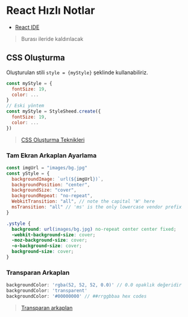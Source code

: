 # React Hızlı Notlar

- [React IDE](https://github.com/reactide/reactide)

> Burası ileride kaldırılacak

## CSS Oluşturma

Oluşturulan stili `style = {myStyle}` şeklinde kullanabiliriz.

```jsx
const myStyle = {
  fontSize: 19,
  color: ...
}
// Eski yöntem
const myStyle = StyleSheed.create({
  fontSize: 19,
  color: ...
})
```

> [CSS Oluşturma Teknikleri](https://codeburst.io/4-four-ways-to-style-react-components-ac6f323da822)

### Tam Ekran Arkaplan Ayarlama

```jsx
const imgUrl = "images/bg.jpg"
const yStyle = {
  backgroundImage: `url(${imgUrl})`,
  backgroundPosition: "center",
  backgroundSize: "cover",
  backgroundRepeat: "no-repeat",
  WebkitTransition: "all", // note the capital 'W' here
  msTransition: "all" // 'ms' is the only lowercase vendor prefix
}
```

```css
.ystyle {
  background: url(images/bg.jpg) no-repeat center center fixed; 
  -webkit-background-size: cover;
  -moz-background-size: cover;
  -o-background-size: cover;
  background-size: cover;
}
```
### Transparan Arkaplan

```jsx
backgroundColor: 'rgba(52, 52, 52, 0.0)' // 0.0 opaklık değeridir
backgroundColor: 'transparent'
backgroundColor: '#00000000' // ##rrggbbaa hex codes 
```

> [Transparan arkaplan](https://stackoverflow.com/a/31404170/9770490)
